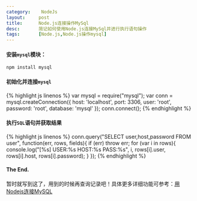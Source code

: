 ```yaml
---
category:    NodeJs
layout:     post
title:      Node.js连接操作MySql
desc:       简记如何使用Node.js连接MySql并进行执行语句操作
tags:       [Node.js,Node.js操作mysql]
---
```

#### 安装`mysql`模块：

    npm install mysql

#### 初始化并连接`mysql`
{% highlight js linenos %}
var mysql = require("mysql");
var conn  = mysql.createConnection({
    host: 'localhost',
    port: 3306,
    user: 'root',
    password: 'root',
    database: 'mysql'
});
conn.connect();
{% endhighlight %}

#### 执行`SQL`语句并获取结果
{% highlight js linenos %}
conn.query("SELECT user,host,password FROM user", function(err, rows, fields){
    if (err) throw err;
    for (var i in rows){
        console.log("[%s] USER:%s HOST:%s PASS:%s", i, rows[i].user, rows[i].host, rows[i].password);
    }
});
{% endhighlight %}

#### The End.
暂时就写到这了，用到的时候再查询记录吧！具体更多详细功能可参考：[用Nodejs连接MySQL](http://blog.fens.me/nodejs-mysql-intro/)